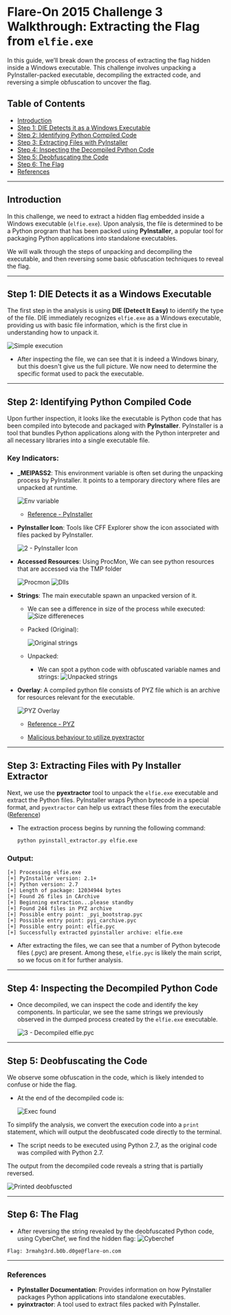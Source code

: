 # Flare-On 2015 Challenge 3 Walkthrough: Extracting the Flag from `elfie.exe`

In this guide, we’ll break down the process of extracting the flag hidden inside a Windows executable. This challenge involves unpacking a PyInstaller-packed executable, decompiling the extracted code, and reversing a simple obfuscation to uncover the flag.

## Table of Contents
- [Introduction](#introduction)
- [Step 1: DIE Detects it as a Windows Executable](#step-1-die-detects-it-as-a-windows-executable)
- [Step 2: Identifying Python Compiled Code](#step-2-identifying-python-compiled-code)
- [Step 3: Extracting Files with PyInstaller](#step-3-extracting-files-with-py-installer-extractor)
- [Step 4: Inspecting the Decompiled Python Code](#step-4-inspecting-the-decompiled-python-code)
- [Step 5: Deobfuscating the Code](#step-5-deobfuscating-the-code)
- [Step 6: The Flag](#step-6-the-flag)
- [References](#references)

--- 

## Introduction

In this challenge, we need to extract a hidden flag embedded inside a Windows executable (`elfie.exe`). Upon analysis, the file is determined to be a Python program that has been packed using **PyInstaller**, a popular tool for packaging Python applications into standalone executables.

We will walk through the steps of unpacking and decompiling the executable, and then reversing some basic obfuscation techniques to reveal the flag.

---

## Step 1: DIE Detects it as a Windows Executable

The first step in the analysis is using **DIE (Detect It Easy)** to identify the type of the file. DIE immediately recognizes `elfie.exe` as a Windows executable, providing us with basic file information, which is the first clue in understanding how to unpack it.

![Simple execution](images/1-start.png)

- After inspecting the file, we can see that it is indeed a Windows binary, but this doesn't give us the full picture. We now need to determine the specific format used to pack the executable.

---

## Step 2: Identifying Python Compiled Code

Upon further inspection, it looks like the executable is Python code that has been compiled into bytecode and packaged with **PyInstaller**. PyInstaller is a tool that bundles Python applications along with the Python interpreter and all necessary libraries into a single executable file.

### Key Indicators:
- **_MEIPASS2**: This environment variable is often set during the unpacking process by PyInstaller. It points to a temporary directory where files are unpacked at runtime.
  
    ![Env variable](images/2-check_pyinstaller_tmp_folder.png)
    - [Reference - PyInstaller](https://pyinstaller.org/en/stable/runtime-information.html)
- **PyInstaller Icon**: Tools like CFF Explorer show the icon associated with files packed by PyInstaller.

    ![2 - PyInstaller Icon](images/2-pyinstaller-icon.png)

- **Accessed Resources**: Using ProcMon, We can see python resources that are accessed via the TMP folder

    ![Procmon](images/2-procmon-proc-exp.png)
    ![Dlls](images/2-access-python-dlls.png)

- **Strings**: The main executable spawn an unpacked version of it.
    - We can see a difference in size of the process while executed:   
        ![Size differeneces](images/2-different-size-packed.png)

    - Packed (Original):
    
        ![Original strings](images/2-strings-py.png)
    - Unpacked:
        - We can spot a python code with obfuscated variable names and strings:
    ![Unpacked strings](images/2-obfuscated-code.png)

- **Overlay**: A compiled python file consists of PYZ file which is an archive for resources relevant for the executable.          

    ![PYZ Overlay](images/2-pyz-in-overlay.png)
        
    - [Reference - PYZ](https://docs.python.org/3/library/zipapp.html)
            
    - [Malicious behaviour to utilize pyextractor](https://medium.com/@ggezy/how-i-defeated-pyinstxtractor-5d32d65272a)
---

## Step 3: Extracting Files with Py Installer Extractor

Next, we use the **pyextractor** tool to unpack the `elfie.exe` executable and extract the Python files. PyInstaller wraps Python bytecode in a special format, and `pyextractor` can help us extract these files from the executable ([Reference](https://github.com/extremecoders-re/pyinstxtractor))

- The extraction process begins by running the following command:

    ```bash
    python pyinstall_extractor.py elfie.exe
    ```

### Output:

```
[+] Processing elfie.exe
[+] PyInstaller version: 2.1+
[+] Python version: 2.7
[+] Length of package: 12034944 bytes
[+] Found 26 files in CArchive
[+] Beginning extraction...please standby
[+] Found 244 files in PYZ archive
[+] Possible entry point: _pyi_bootstrap.pyc
[+] Possible entry point: pyi_carchive.pyc
[+] Possible entry point: elfie.pyc
[+] Successfully extracted pyinstaller archive: elfie.exe
```

- After extracting the files, we can see that a number of Python bytecode files (.pyc) are present. Among these, `elfie.pyc` is likely the main script, so we focus on it for further analysis.

---

## Step 4: Inspecting the Decompiled Python Code

- Once decompiled, we can inspect the code and identify the key components. In particular, we see the same strings we previously observed in the dumped process created by the `elfie.exe` executable. 

    ![3 - Decompiled elfie.pyc](images/4-start-decompipled-pyc.png)

---

## Step 5: Deobfuscating the Code

We observe some obfuscation in the code, which is likely intended to confuse or hide the flag. 

   - At the end of the decompiled code is:
        
        ![Exec found](images/4-end-of-compiled.png)

To simplify the analysis, we convert the execution code into a `print` statement, which will output the deobfuscated code directly to the terminal.

- The script needs to be executed using Python 2.7, as the original code was compiled with Python 2.7.

The output from the decompiled code reveals a string that is partially reversed.

![Printed deobfuscted](images/5-found-flag-in-decompiled-code.png)

---

## Step 6: The Flag

- After reversing the string revealed by the deobfuscated Python code, using CyberChef, we find the hidden flag:
![Cyberchef](images/3-reversed-flag.png)

```
Flag: 3rmahg3rd.b0b.d0ge@flare-on.com
```
---

### References

- **PyInstaller Documentation**: Provides information on how PyInstaller packages Python applications into standalone executables.  
- **pyinxtractor**: A tool used to extract files packed with PyInstaller.
